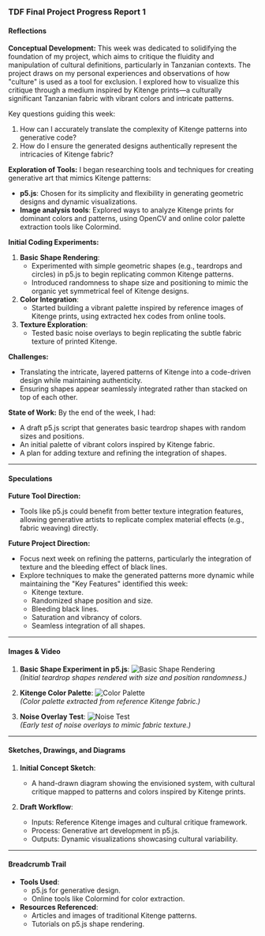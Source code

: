 ### TDF Final Project Progress Report 1

#### **Reflections**

**Conceptual Development:**
This week was dedicated to solidifying the foundation of my project, which aims to critique the fluidity and manipulation of cultural definitions, particularly in Tanzanian contexts. The project draws on my personal experiences and observations of how "culture" is used as a tool for exclusion. I explored how to visualize this critique through a medium inspired by Kitenge prints—a culturally significant Tanzanian fabric with vibrant colors and intricate patterns.

Key questions guiding this week:
1. How can I accurately translate the complexity of Kitenge patterns into generative code?
2. How do I ensure the generated designs authentically represent the intricacies of Kitenge fabric?

**Exploration of Tools:**
I began researching tools and techniques for creating generative art that mimics Kitenge patterns:
- **p5.js**: Chosen for its simplicity and flexibility in generating geometric designs and dynamic visualizations.
- **Image analysis tools**: Explored ways to analyze Kitenge prints for dominant colors and patterns, using OpenCV and online color palette extraction tools like Colormind.

**Initial Coding Experiments:**
1. **Basic Shape Rendering**:
   - Experimented with simple geometric shapes (e.g., teardrops and circles) in p5.js to begin replicating common Kitenge patterns.
   - Introduced randomness to shape size and positioning to mimic the organic yet symmetrical feel of Kitenge designs.
2. **Color Integration**:
   - Started building a vibrant palette inspired by reference images of Kitenge prints, using extracted hex codes from online tools.
3. **Texture Exploration**:
   - Tested basic noise overlays to begin replicating the subtle fabric texture of printed Kitenge.

**Challenges:**
- Translating the intricate, layered patterns of Kitenge into a code-driven design while maintaining authenticity.
- Ensuring shapes appear seamlessly integrated rather than stacked on top of each other.

**State of Work:**
By the end of the week, I had:
- A draft p5.js script that generates basic teardrop shapes with random sizes and positions.
- An initial palette of vibrant colors inspired by Kitenge fabric.
- A plan for adding texture and refining the integration of shapes.

---

#### **Speculations**

**Future Tool Direction:**
- Tools like p5.js could benefit from better texture integration features, allowing generative artists to replicate complex material effects (e.g., fabric weaving) directly.

**Future Project Direction:**
- Focus next week on refining the patterns, particularly the integration of texture and the bleeding effect of black lines.
- Explore techniques to make the generated patterns more dynamic while maintaining the "Key Features" identified this week:
  - Kitenge texture.
  - Randomized shape position and size.
  - Bleeding black lines.
  - Saturation and vibrancy of colors.
  - Seamless integration of all shapes.

---

#### **Images & Video**

1. **Basic Shape Experiment in p5.js**:
   ![Basic Shape Rendering](https://via.placeholder.com/800x400)  
   *(Initial teardrop shapes rendered with size and position randomness.)*

2. **Kitenge Color Palette**:
   ![Color Palette](https://via.placeholder.com/400x400)  
   *(Color palette extracted from reference Kitenge fabric.)*

3. **Noise Overlay Test**:
   ![Noise Test](https://via.placeholder.com/400x400)  
   *(Early test of noise overlays to mimic fabric texture.)*

---

#### **Sketches, Drawings, and Diagrams**

1. **Initial Concept Sketch**:
   - A hand-drawn diagram showing the envisioned system, with cultural critique mapped to patterns and colors inspired by Kitenge prints.

2. **Draft Workflow**:
   - Inputs: Reference Kitenge images and cultural critique framework.
   - Process: Generative art development in p5.js.
   - Outputs: Dynamic visualizations showcasing cultural variability.

---

#### **Breadcrumb Trail**

- **Tools Used**:
  - p5.js for generative design.
  - Online tools like Colormind for color extraction.
- **Resources Referenced**:
  - Articles and images of traditional Kitenge patterns.
  - Tutorials on p5.js shape rendering.



